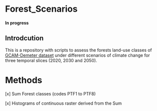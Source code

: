 # Forest_Scenarios
#### In progress

## Introdcution
This is a repository with scripts to assess the forests land-use classes of [GCAM-Demeter dataset](https://data.pnnl.gov/dataset/13192)  under different scenarios of climate change for three temporal slices (2020, 2030 and 2050).

# Methods

[x]  Sum Forest classes (codes PTF1 to PTF8)

[x]  Histograms of continuous raster derived from the Sum
